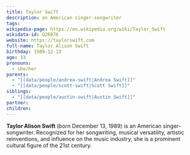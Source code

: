 ```yaml
---
title: Taylor Swift
description: an American singer-songwriter
tags: 
wikipedia-page: https://en.wikipedia.org/wiki/Taylor_Swift
wikidata-id: Q26876
website: https://taylorswift.com
full-name: Taylor Alison Swift
birthday: 1989-12-13
age: 33
pronouns:
  - she/her
parents:
  - "[[data/people/andrea-swift|Andrea Swift]]"
  - "[[data/people/scott-swift|Scott Swift]]"
siblings:
  - "[[data/people/austin-swift|Austin Swift]]"
partner: 
children:
---
```


**Taylor Alison Swift** (born December 13, 1989) is an American singer-songwriter. Recognized for her songwriting, musical versatility, artistic reinventions, and influence on the music industry, she is a prominent cultural figure of the 21st century.
